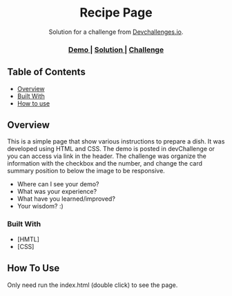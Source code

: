<!-- Please update value in the {}  -->

<h1 align="center">Recipe Page</h1>

<div align="center">
   Solution for a challenge from  <a href="http://devchallenges.io" target="_blank">Devchallenges.io</a>.
</div>

<div align="center">
  <h3>
    <a href="https://admiring-fermat-5cdbf0.netlify.app/">
      Demo
    </a>
    <span> | </span>
    <a href="https://github.com/ProjectXfire/devChallenges_Recipe_page">
      Solution
    </a>
    <span> | </span>
    <a href="https://devchallenges.io/challenges/OEKdUZ6xs0h99C38XVht">
      Challenge
    </a>
  </h3>
</div>

<!-- TABLE OF CONTENTS -->

## Table of Contents

- [Overview](#overview)
- [Built With](#built-with)
- [How to use](#how-to-use)

<!-- OVERVIEW -->

## Overview

This is a simple page that show various instructions to prepare a dish.
It was developed using HTML and CSS.
The demo is posted in devChallenge or you can access via link in the header.
The challenge was organize the information with the checkbox and the number, and change the card summary position to below the image to be responsive.

- Where can I see your demo?
- What was your experience?
- What have you learned/improved?
- Your wisdom? :)

### Built With

- [HMTL]
- [CSS]

## How To Use

Only need run the index.html (double click) to see the page.

